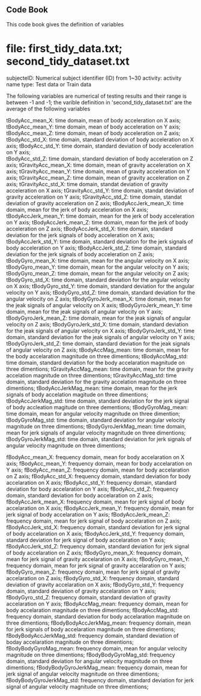 ## Code Book

This code book gives the definition of variables

# file: first_tidy_data.txt; second_tidy_dataset.txt

subjecteID: Numerical subject identifier (ID) from 1~30
activity: activity name 
type: Test data or Train data

The following variables are numerical of testing results and their range is between -1 and -1;
the varible definition in 'second_tidy_dataset.txt' are the average of the following variables

tBodyAcc_mean_X: time domain, mean of body acceleration on X axis;
tBodyAcc_mean_Y: time domain, mean of body acceleration on Y axis;
tBodyAcc_mean_Z: time domain, mean of body acceleration on Z axis;
tBodyAcc_std_X: time domain, standard deviation of body acceleration on X axis; 
tBodyAcc_std_Y: time domain, standard deviation of body acceleration on Y axis;  
tBodyAcc_std_Z: time domain, standard deviation of body acceleration on Z axis; 
tGravityAcc_mean_X: time domain, mean of gravity acceleration on X axis; 
tGravityAcc_mean_Y: time domain, mean of gravity acceleration on Y axis; 
tGravityAcc_mean_Z: time domain, mean of gravity acceleration on Z axis; 
tGravityAcc_std_X: time domain, standat deviation of gravity acceleration on X axis; 
tGravityAcc_std_Y: time domain, standat deviation of gravity acceleration on Y axis; 
tGravityAcc_std_Z: time domain, standat deviation of gravity acceleration on Z axis; 
tBodyAccJerk_mean_X: time domain, mean for the jerk of body acceleration on X axis;
tBodyAccJerk_mean_Y: time domain, mean for the jerk of body acceleration on Y axis;
tBodyAccJerk_mean_Z: time domain, mean for the jerk of body acceleration on Z axis;
tBodyAccJerk_std_X: time domain, standard deviation for the jerk signals of body acceleration on X axis;
tBodyAccJerk_std_Y: time domain, standard deviation for the jerk signals of body acceleration on Y axis; 
tBodyAccJerk_std_Z: time domain, standard deviation for the jerk signals of body acceleration on Z axis;
tBodyGyro_mean_X: time domain, mean for the angular velocity on X axis;
tBodyGyro_mean_Y: time domain, mean for the angular velocity on Y axis;
tBodyGyro_mean_Z: time domain, mean for the angular velocity on Z axis;
tBodyGyro_std_X: time domain, standard deviation for the angular velocity on X axis;
tBodyGyro_std_Y: time domain, standard deviation for the angular velocity on Y axis;
tBodyGyro_std_Z: time domain, standard deviation for the angular velocity on Z axis;
tBodyGyroJerk_mean_X: time domain, mean for the jeak signals of angular velocity on X axis;
tBodyGyroJerk_mean_Y: time domain, mean for the jeak signals of angular velocity on Y axis;
tBodyGyroJerk_mean_Z: time domain, mean for the jeak signals of angular velocity on Z axis;
tBodyGyroJerk_std_X: time domain, standard deviation for the jeak signals of angular velocity on X axis;
tBodyGyroJerk_std_Y: time domain, standard deviation for the jeak signals of angular velocity on Y axis;
tBodyGyroJerk_std_Z: time domain, standard deviation for the jeak signals of angular velocity on Z axis;
tBodyAccMag_mean: time domain, mean for the body accelaration magnitude on three dimentions;
tBodyAccMag_std: time domain, standard deviation for the body accelaration magnitude on three dimentions;
tGravityAccMag_mean: time domain, mean for the gravity accelation magnitude on three dimentions;
tGravityAccMag_std: time domain, standard deviation for the gravity accelation magnitude on three dimentions;
tBodyAccJerkMag_mean: time domain, mean for the jerk signals of body accelation magitude on three dimentions;
tBodyAccJerkMag_std: time domain, standard deviation for the jerk signal of body accleation magitude on three dementions;
tBodyGyroMag_mean: time domain, mean for angular velocity magnitude on three dimention;
tBodyGyroMag_std: time domain, standard deviation for angular velocity magnitude on three dimentions;
tBodyGyroJerkMag_mean: time domain, mean for jerk signals of angular velocity magnitude on three dimentions;
tBodyGyroJerkMag_std: time domain, standard deviation for jerk signals of angular velocity magnitude on three dimentions;

fBodyAcc_mean_X: frequency domain, mean for body accelaration on X axis;
fBodyAcc_mean_Y: frequency domain, mean for body accelaration on Y axis; 
fBodyAcc_mean_Z: frequency domain, mean for body accelaration on Z axis;
fBodyAcc_std_X: frequency domain, standard deviation for body accelaration on X axis; 
fBodyAcc_std_Y: frequency domain, standard deviation for body accelaration on Y axis;
fBodyAcc_std_Z: frequency domain, standard deviation for body accelaration on Z axis;
fBodyAccJerk_mean_X: frequency domain, mean for jerk signal of body accelaration on X axis;
fBodyAccJerk_mean_Y: frequency domain, mean for jerk signal of body accelaration on Y axis;
fBodyAccJerk_mean_Z: frequency domain, mean for jerk signal of body accelaration on Z axis;
fBodyAccJerk_std_X: frequency domain, standard deviation for jerk signal of body accelaration on X axis;
fBodyAccJerk_std_Y: frequency domain, standard deviation for jerk signal of body accelaration on Y axis;
fBodyAccJerk_std_Z: frequency domain, standard deviation for jerk signal of body accelaration on Z axis;
fBodyGyro_mean_X: frequency domain, mean for jerk signal of gravity accelaration on X axis;
fBodyGyro_mean_Y: frequency domain, mean for jerk signal of gravity accelaration on Y axis; 
fBodyGyro_mean_Z: frequency domain, mean for jerk signal of gravity accelaration on Z axis;
fBodyGyro_std_X: frequency domain, standard deviation of gravity accelaration on X axis;
fBodyGyro_std_Y: frequency domain, standard deviation of gravity accelaration on Y axis;
fBodyGyro_std_Z: frequency domain, standard deviation of gravity accelaration on Y axis;
fBodyAccMag_mean: frequency domain, mean for body accelaration magnitude on three dimentions;
fBodyAccMag_std: frequency domain, standard deviation for body accelaration magnitude on three dimentions;
fBodyBodyAccJerkMag_mean: frequency domain, mean for jerk signals of body accelaration magnitude on three dimentions;
fBodyBodyAccJerkMag_std: frequency domain, standard deviation of boday accelaration magnitude on three dimentions;
fBodyBodyGyroMag_mean: frequency domain, mean for angular velocity magnitude on three dimentions;
fBodyBodyGyroMag_std: frequency domain, standard deviation for angular velocity magnitude on three dimentions;
fBodyBodyGyroJerkMag_mean: frequency domain, mean for jerk signal of angular velocity magnitude on three dimentions;
fBodyBodyGyroJerkMag_std: frequency domain, standard deviation for jerk signal of angular velocity magnitude on three dimentions; 

